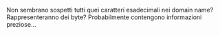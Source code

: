 Non sembrano sospetti tutti quei caratteri esadecimali nei domain name? Rappresenteranno dei byte? Probabilmente contengono informazioni preziose...